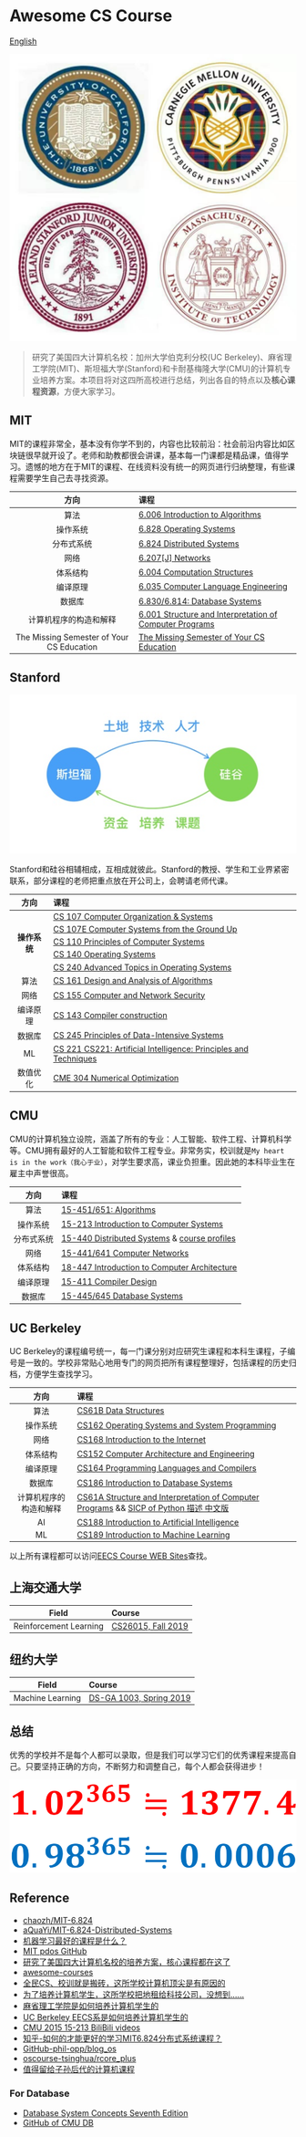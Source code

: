 # Awesome CS Course
[English](README.md)

<div align="center">
    <img src="https://raw.githubusercontent.com/adolphlwq/osshub/master/oss/blog/2019/08/four_college.jpg" width="600px">
</div>

>研究了美国四大计算机名校：加州大学伯克利分校(UC Berkeley)、麻省理工学院(MIT)、斯坦福大学(Stanford)和卡耐基梅隆大学(CMU)的计算机专业培养方案。本项目将对这四所高校进行总结，列出各自的特点以及**核心课程资源**，方便大家学习。

## MIT
MIT的课程非常全，基本没有你学不到的，内容也比较前沿：社会前沿内容比如区块链很早就开设了。老师和助教都很会讲课，基本每一门课都是精品课，值得学习。遗憾的地方在于MIT的课程、在线资料没有统一的网页进行归纳整理，有些课程需要学生自己去寻找资源。

|                   方向                    | 课程                                                                                                                                                                                                    |
| :---------------------------------------: | :------------------------------------------------------------------------------------------------------------------------------------------------------------------------------------------------------ |
|                   算法                    | [6.006 Introduction to Algorithms](https://courses.csail.mit.edu/6.006/)                                                                                                                                |
|                 操作系统                  | [6.828 Operating Systems](https://pdos.csail.mit.edu/6.828/2019/)                                                                                                                                       |
|                分布式系统                 | [6.824 Distributed Systems](https://pdos.csail.mit.edu/6.824/)                                                                                                                                          |
|                   网络                    | [6.207[J] Networks]()                                                                                                                                                                                   |
|                 体系结构                  | [6.004 Computation Structures](https://computationstructures.org/)                                                                                                                                      |
|                 编译原理                  | [6.035 Computer Language Engineering](http://web.mit.edu/6.035/)                                                                                                                                        |
|                  数据库                   | [6.830/6.814: Database Systems](http://db.csail.mit.edu/6.830/)                                                                                                                                         |
|          计算机程序的构造和解释           | [6.001 Structure and Interpretation of Computer Programs](https://ocw.mit.edu/courses/electrical-engineering-and-computer-science/6-001-structure-and-interpretation-of-computer-programs-spring-2005/) |
| The Missing Semester of Your CS Education | [The Missing Semester of Your CS Education](https://missing.csail.mit.edu/)                                                                                                                             |

## Stanford
![](https://raw.githubusercontent.com/adolphlwq/osshub/master/oss/blog/2019/08/stanford_01.jpeg)

Stanford和硅谷相辅相成，互相成就彼此。Stanford的教授、学生和工业界紧密联系，部分课程的老师把重点放在开公司上，会聘请老师代课。

<table>
    <thead>
        <tr>
            <th align="center">方向</th>
            <th align="left">课程</th>
        </tr>
    </thead>
    <tbody>
        <tr>
            <th rowspan="5" align="center">操作系统</th>
            <td align="left">
                <a href="http://cs107.stanford.edu" rel="nofollow">CS 107 Computer Organization & Systems</a>
            </td>
        </tr>
        <tr>
            <td align="left">
                <a href="https://cs107e.github.io/" rel="nofollow">CS 107E Computer Systems from the Ground Up</a>
            </td>
        </tr>
        <tr>
            <td align="left">
                <a href="http://cs110.stanford.edu" rel="nofollow">CS 110 Principles of Computer Systems</a>
            </td>
        </tr>
        <tr>
            <td align="left">
                <a href="http://cs140.stanford.edu" rel="nofollow">CS 140 Operating Systems</a>
            </td>
        </tr>
        <tr>
            <td align="left">
                <a href="http://cs240.stanford.edu" rel="nofollow">CS 240 Advanced Topics in Operating Systems</a>
            </td>
        </tr>
        <tr>
            <td align="center">算法</td>
            <td align="left">
                <a href="http://web.stanford.edu/class/cs161/" rel="nofollow">CS 161 Design and Analysis of Algorithms</a>
            </td>
        </tr>
        <tr>
            <td align="center">网络</td>
            <td align="left">
                <a href="https://cs155.stanford.edu" rel="nofollow">CS 155 Computer and Network Security</a>
            </td>
        </tr>
        <tr>
            <td align="center">编译原理</td>
            <td align="left">
                <a href="https://web.stanford.edu/class/cs143/" rel="nofollow">CS 143 Compiler construction</a>
            </td>
        </tr>
        <tr>
            <td align="center">数据库</td>
            <td align="left">
                <a href="http://web.stanford.edu/class/cs245/" rel="nofollow">CS 245 Principles of Data-Intensive Systems</a>
            </td>
        </tr>
        <tr>
            <td align="center">ML</td>
            <td align="left">
                <a href="http://web.stanford.edu/class/cs221/" rel="nofollow">CS 221 CS221: Artificial Intelligence: Principles and Techniques</a>
            </td>
        </tr>
        <tr>
            <td align="center">数值优化</td>
            <td align="left">
                <a href="https://web.stanford.edu/class/cme304/" rel="nofollow">CME 304 Numerical Optimization</a>
            </td>
        </tr>
    </tbody>
</table>

## CMU
CMU的计算机独立设院，涵盖了所有的专业：人工智能、软件工程、计算机科学等。CMU拥有最好的人工智能和软件工程专业。非常务实，校训就是`My heart is in the work（我心于业）`，对学生要求高，课业负担重。因此她的本科毕业生在雇主中声誉很高。

|    方向    | 课程                                                                                                                                                          |
| :--------: | :------------------------------------------------------------------------------------------------------------------------------------------------------------ |
|    算法    | [15-451/651: Algorithms](http://www.cs.cmu.edu/afs/cs/academic/class/15451-s18/www/)                                                                          |
|  操作系统  | [15-213 Introduction to Computer Systems](http://www.cs.cmu.edu/~213/)                                                                                        |
| 分布式系统 | [15-440 Distributed Systems](http://www.cs.cmu.edu/~srini/15-440/) & [course profiles](https://csd.cs.cmu.edu/course-profiles/15-440_640-distributed-systems) |
|    网络    | [15-441/641 Computer Networks](https://computer-networks.github.io/sp19/)                                                                                     |
|  体系结构  | [18-447 Introduction to Computer Architecture]()                                                                                                              |
|  编译原理  | [15-411 Compiler Design](https://www.cs.cmu.edu/~fp/courses/15411-f13/)                                                                                       |
|   数据库   | [15-445/645 Database Systems](https://15445.courses.cs.cmu.edu)                                                                                               |

## UC Berkeley
UC Berkeley的课程编号统一，每一门课分别对应研究生课程和本科生课程，子编号是一致的。学校非常贴心地用专门的网页把所有课程整理好，包括课程的历史归档，方便学生查找学习。

|          方向          | 课程                                                                                                                                                      |
| :--------------------: | :-------------------------------------------------------------------------------------------------------------------------------------------------------- |
|          算法          | [CS61B Data Structures ](http://www-inst.eecs.berkeley.edu/~cs61b)                                                                                        |
|        操作系统        | [CS162 Operating Systems and System Programming](https://cs162.eecs.berkeley.edu/)                                                                        |
|          网络          | [CS168 Introduction to the Internet](http://www-inst.eecs.berkeley.edu/~cs168)                                                                            |
|        体系结构        | [CS152 Computer Architecture and Engineering](http://www-inst.eecs.berkeley.edu/~cs152)                                                                   |
|        编译原理        | [CS164 Programming Languages and Compilers](http://www-inst.eecs.berkeley.edu/~cs164)                                                                     |
|         数据库         | [CS186 Introduction to Database Systems](http://www-inst.eecs.berkeley.edu/~cs186)                                                                        |
| 计算机程序的构造和解释 | [CS61A Structure and Interpretation of Computer Programs](https://cs61a.org/) && [SICP of Python 描述 中文版](https://github.com/wizardforcel/sicp-py-zh) |
|           AI           | [CS188 Introduction to Artificial Intelligence](http://www-inst.eecs.berkeley.edu/~cs188)                                                                 |
|           ML           | [CS189 Introduction to Machine Learning](http://www-inst.eecs.berkeley.edu/~cs189)                                                                        |

以上所有课程都可以访问[EECS Course WEB Sites](http://www-inst.eecs.berkeley.edu/classes-eecs.html)查找。

## 上海交通大学
|         Field          | Course                                                                |
| :--------------------: | :-------------------------------------------------------------------- |
| Reinforcement Learning | [CS26015, Fall 2019](http://www.cs.sjtu.edu.cn/~zou-jn/teaching.html) |


## 纽约大学
|      Field       | Course                                                                   |
| :--------------: | :----------------------------------------------------------------------- |
| Machine Learning | [DS-GA 1003, Spring 2019](https://davidrosenberg.github.io/ml2019/#home) |

## 总结
优秀的学校并不是每个人都可以录取，但是我们可以学习它们的优秀课程来提高自己。只要坚持正确的方向，不断努力和调整自己，每个人都会获得进步！

![](https://raw.githubusercontent.com/adolphlwq/osshub/master/oss/blog/2019/08/101_365.png)

## Reference
- [chaozh/MIT-6.824](https://github.com/chaozh/MIT-6.824)
- [aQuaYi/MIT-6.824-Distributed-Systems](https://github.com/aQuaYi/MIT-6.824-Distributed-Systems)
- [机器学习最好的课程是什么？](https://www.zhihu.com/question/37031588)
- [MIT pdos GitHub](https://github.com/mit-pdos/)
- [研究了美国四大计算机名校的培养方案，核心课程都在这了](https://mp.weixin.qq.com/s/39Un5UkLULC39s3PX10AbA)
- [awesome-courses](https://github.com/prakhar1989/awesome-courses)
- [全民CS、校训就是搬砖，这所学校计算机顶尖是有原因的](https://mp.weixin.qq.com/s/Nm4doXPPDzJJS0RSU5YSkA)
- [为了培养计算机学生，这所学校把地租给科技公司，没想到......](https://mp.weixin.qq.com/s/deq-cT9139bJF7UGN4H8cA)
- [麻省理工学院是如何培养计算机学生的](https://mp.weixin.qq.com/s/eS-9OWZ1nWSPcrNd_GbuVA)
- [UC Berkeley EECS系是如何培养计算机学生的](https://mp.weixin.qq.com/s/P2tNxWQW8nIewvw_jHdhFQ)
- [CMU 2015 15-213 BiliBili videos](https://www.bilibili.com/video/av12977597)
- [知乎-如何的才能更好的学习MIT6.824分布式系统课程？
](https://www.zhihu.com/question/29597104)
- [GitHub-phil-opp/blog_os](https://github.com/phil-opp/blog_os)
- [oscourse-tsinghua/rcore_plus](https://github.com/oscourse-tsinghua/rcore_plus)
- [值得留给子孙后代的计算机课程](https://zhuanlan.zhihu.com/p/39030715)

### For Database
- [Database System Concepts Seventh Edition](https://www.db-book.com/db7/index.html)
- [GitHub of CMU DB](https://github.com/cmu-db)